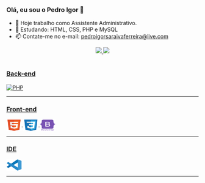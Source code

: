 ### Olá, eu sou o Pedro Igor 👋

- 🔭 Hoje trabalho como Assistente Administrativo.
- 🌱 Estudando: HTML, CSS, PHP e MySQL
- 📫 Contate-me no e-mail: pedroigorsaraivaferreira@live.com

<div align="center">
  <a href="https://github.com/pedroigorsf">
  <img height="180em" src="https://github-readme-stats.vercel.app/api?username=pedroigorsf&show_icons=true&theme=dracula&include_all_commits=true&count_private=true"/>
  <img height="180em" src="https://github-readme-stats.vercel.app/api/top-langs/?username=pedroigorsf&layout=compact&langs_count=7&theme=dracula"/>
</div>

 <br>

<!-- Tecnologias -->  

<div style="display: inline_block">

 <h3> Back-end </h3>
 <img align="center" alt="PHP" height="30" width="40" src="https://upload.wikimedia.org/wikipedia/commons/thumb/2/27/PHP-logo.svg/2560px-PHP-logo.svg.png">
  <hr> 

 <h3> Front-end </h3>
 <img align="center" alt="HTML" height="30" width="40" src="https://raw.githubusercontent.com/devicons/devicon/master/icons/html5/html5-original.svg">
 <img align="center" alt="CSS" height="30" width="40" src="https://raw.githubusercontent.com/devicons/devicon/master/icons/css3/css3-original.svg">  
 <img align="center" alt="bootstrp" height="30" width="40" src="https://raw.githubusercontent.com/devicons/devicon/9f4f5cdb393299a81125eb5127929ea7bfe42889/icons/bootstrap/bootstrap-plain-wordmark.svg">
 <hr>

  <h3> IDE </h3> 
 <img align="center" alt="VS code" height="30" width="40" src="https://raw.githubusercontent.com/devicons/devicon/9f4f5cdb393299a81125eb5127929ea7bfe42889/icons/vscode/vscode-original.svg">
  <hr>

  
